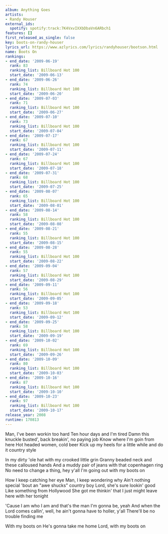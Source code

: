 ```yaml
---
album: Anything Goes
artists:
- Randy Houser
external_ids:
  spotify: spotify:track:7K4VxvIXXbDbaVn6ARbch1
features: []
first_released_as_single: false
key: boots-on-randy-houser
lyrics_url: https://www.azlyrics.com/lyrics/randyhouser/bootson.html
name: Boots On
rankings:
- end_date: '2009-06-19'
  rank: 83
  ranking_list: Billboard Hot 100
  start_date: '2009-06-13'
- end_date: '2009-06-26'
  rank: 74
  ranking_list: Billboard Hot 100
  start_date: '2009-06-20'
- end_date: '2009-07-03'
  rank: 71
  ranking_list: Billboard Hot 100
  start_date: '2009-06-27'
- end_date: '2009-07-10'
  rank: 73
  ranking_list: Billboard Hot 100
  start_date: '2009-07-04'
- end_date: '2009-07-17'
  rank: 67
  ranking_list: Billboard Hot 100
  start_date: '2009-07-11'
- end_date: '2009-07-24'
  rank: 67
  ranking_list: Billboard Hot 100
  start_date: '2009-07-18'
- end_date: '2009-07-31'
  rank: 68
  ranking_list: Billboard Hot 100
  start_date: '2009-07-25'
- end_date: '2009-08-07'
  rank: 65
  ranking_list: Billboard Hot 100
  start_date: '2009-08-01'
- end_date: '2009-08-14'
  rank: 58
  ranking_list: Billboard Hot 100
  start_date: '2009-08-08'
- end_date: '2009-08-21'
  rank: 55
  ranking_list: Billboard Hot 100
  start_date: '2009-08-15'
- end_date: '2009-08-28'
  rank: 55
  ranking_list: Billboard Hot 100
  start_date: '2009-08-22'
- end_date: '2009-09-04'
  rank: 57
  ranking_list: Billboard Hot 100
  start_date: '2009-08-29'
- end_date: '2009-09-11'
  rank: 56
  ranking_list: Billboard Hot 100
  start_date: '2009-09-05'
- end_date: '2009-09-18'
  rank: 53
  ranking_list: Billboard Hot 100
  start_date: '2009-09-12'
- end_date: '2009-09-25'
  rank: 58
  ranking_list: Billboard Hot 100
  start_date: '2009-09-19'
- end_date: '2009-10-02'
  rank: 69
  ranking_list: Billboard Hot 100
  start_date: '2009-09-26'
- end_date: '2009-10-09'
  rank: 80
  ranking_list: Billboard Hot 100
  start_date: '2009-10-03'
- end_date: '2009-10-16'
  rank: 87
  ranking_list: Billboard Hot 100
  start_date: '2009-10-10'
- end_date: '2009-10-23'
  rank: 97
  ranking_list: Billboard Hot 100
  start_date: '2009-10-17'
release_year: 2008
runtime: 170813
---
```

Man, I've been workin too hard
Ten hour days and I'm tired
Damn this knuckle busted',
back breakin', no paying job
Know where I'm goin from here
Hot headed women, cold beer
Kick up my heels for a little while
and do it country style


In my dirty 'ole hat
with my crooked little grin
Granny beaded neck
and these calloused hands
And a muddy pair of jeans
with that copenhagen ring
No need to change a thing, hey y'all
I'm going out with my boots on

How I keep catching her eye
Man, I keep wondering why
Ain't nothing special 'bout
an "awe shucks" country boy
Lord, she's sure lookin' good
Like something from Hollywood
She got me thinkin' that I just might
leave here with her tonight



'Cause I am who I am and that's
the man I'm gonna be, yeah
And when the Lord comes callin',
well, he ain't gonna have
to holler, y'all
There'll be no trouble finding me



With my boots on
He's gonna take me home
Lord, with my boots on
